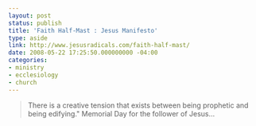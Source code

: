 ```yaml
---
layout: post
status: publish
title: 'Faith Half-Mast : Jesus Manifesto'
type: aside
link: http://www.jesusradicals.com/faith-half-mast/
date: 2008-05-22 17:25:50.000000000 -04:00
categories:
- ministry
- ecclesiology
- church
---
```

<blockquote><p>There is a creative tension that exists between being prophetic and being edifying." Memorial Day for the follower of Jesus&hellip;</p>
